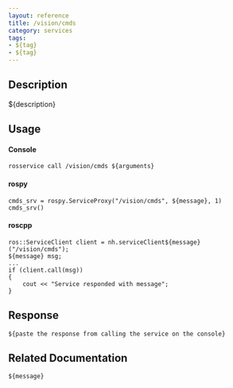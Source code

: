 ```yaml
---
layout: reference
title: /vision/cmds
category: services
tags: 
- ${tag} 
- ${tag}
---
```


## Description
${description}

## Usage
#### Console
```
rosservice call /vision/cmds ${arguments}
```

#### rospy
```
cmds_srv = rospy.ServiceProxy("/vision/cmds", ${message}, 1)
cmds_srv()
```

#### roscpp
```
ros::ServiceClient client = nh.serviceClient${message}("/vision/cmds");
${message} msg;
...
if (client.call(msg))
{
    cout << "Service responded with message";
}
```

## Response
```
${paste the response from calling the service on the console}
```

## Related Documentation
``${message}``  